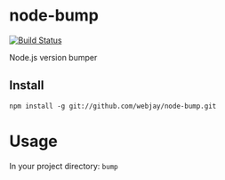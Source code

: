 # node-bump

[![Build Status](https://travis-ci.org/webjay/node-bump.png?branch=master)](https://travis-ci.org/webjay/node-bump)

Node.js version bumper

## Install

`npm install -g git://github.com/webjay/node-bump.git`

# Usage

In your project directory: `bump`
